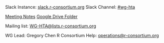 Slack Instance: [slack.r-consortium.org](https://slack.r-consortium.org/) 
Slack Channel: [#wg-hta](https://rconsortium.slack.com/archives/C07C01KNJG6)

[Meeting Notes](https://docs.google.com/document/d/1IdDgf4CMDj5GCe4awyuQCc64yg-5oLjp1grCvpPXKWo/edit)
[Google Drive Folder](https://drive.google.com/drive/folders/11y8x3YyNkRymW4uAK3wKKozLNbmtDMhI?usp=drive_link)

Mailing list: WG-HTA@lists.r-consortium.org

WG Lead: Gregory Chen
R Consortium Help: operations@r-consortium.org 
